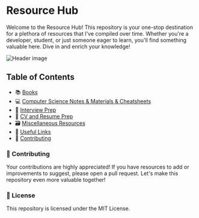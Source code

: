 # Resource Hub
Welcome to the Resource Hub! This repository is your one-stop destination for a plethora of resources that I've compiled over time. Whether you're a developer, student, or just someone eager to learn, you'll find something valuable here. Dive in and enrich your knowledge!

![Header image](https://www.promptcloud.com/wp-content/uploads/2017/10/sources-of-data-collection.png)

## Table of Contents
- 📚 [Books](https://github.com/MohamedGalal-2/Resources/tree/main/Books)
- 💻 [Computer Science Notes & Materials & Cheatsheets](https://github.com/MohamedGalal-2/Resources/tree/main/Computer%20Science)
- 💼 [Interview Prep](https://github.com/MohamedGalal-2/Resources/tree/main/Interview%20Prep)
- 📰 [CV and Resume Prep](https://github.com/MohamedGalal-2/Resources/tree/main/CV%20Writing)
- 🗃️ [Miscellaneous Resources](https://github.com/MohamedGalal-2/Resources/tree/main/Miscellaneous%20Resources)
- 🔗 [Useful Links](https://github.com/MohamedGalal-2/Resources/blob/main/Useful_Material.md)
- 🤝 [Contributing](#🤝-Contributing)


### 🤝 Contributing
Your contributions are highly appreciated! If you have resources to add or improvements to suggest, please open a pull request. Let's make this repository even more valuable together!

### 📜 License
This repository is licensed under the MIT License.



